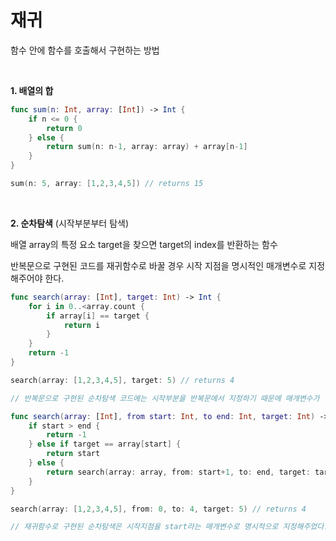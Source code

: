 # 재귀
함수 안에 함수를 호출해서 구현하는 방법

<br>



**1. 배열의 합**

```swift
func sum(n: Int, array: [Int]) -> Int {
    if n <= 0 {
        return 0
    } else {
        return sum(n: n-1, array: array) + array[n-1]
    }
}

sum(n: 5, array: [1,2,3,4,5]) // returns 15
```

<br>



**2. 순차탐색** (시작부분부터 탐색)

배열 array의 특정 요소 target을 찾으면 target의 index를 반환하는 함수 

반복문으로 구현된 코드를 재귀함수로 바꿀 경우 시작 지점을 명시적인 매개변수로 지정해주어야 한다.

```swift
func search(array: [Int], target: Int) -> Int {
    for i in 0..<array.count {
        if array[i] == target {
            return i
        }
    }
    return -1
}

search(array: [1,2,3,4,5], target: 5) // returns 4

// 반복문으로 구현된 순차탐색 코드에는 시작부분을 반복문에서 지정하기 때문에 매개변수가 필요하지 않다.
```

```swift
func search(array: [Int], from start: Int, to end: Int, target: Int) -> Int {
    if start > end {
        return -1
    } else if target == array[start] {
        return start
    } else {
        return search(array: array, from: start+1, to: end, target: target)
    }
}

search(array: [1,2,3,4,5], from: 0, to: 4, target: 5) // returns 4

// 재귀함수로 구현된 순차탐색은 시작지점을 start라는 매개변수로 명시적으로 지정해주었다.
```

<br>

